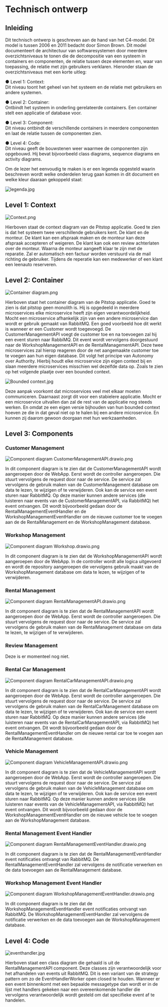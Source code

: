 ﻿# Technisch ontwerp
## Inleiding
Dit technisch ontwerp is geschreven aan de hand van het C4-model. Dit model is tussen
2006 en 2011 bedacht door Simon Brown. Dit model documenteert de architectuur van
softwaresystemen door meerdere overzichtsniveaus te tonen die de decompositie van een
systeem in containers en componenten, de relatie tussen deze elementen en, waar van
toepassing, de relatie met zijn gebruikers verklaren. Hieronder staan de overzichtsniveaus
met een korte uitleg:

● Level 1: Context: <br>
Dit niveau toont het geheel van het systeem en de relatie met
gebruikers en andere systemen.

● Level 2: Container: <br>
Ontbindt het systeem in onderling gerelateerde containers. Een
container stelt een applicatie of database voor.

● Level 3: Component: <br>
Dit niveau ontbindt de verschillende containers in meerdere
componenten en laat de relatie tussen de componenten zien.

● Level 4: Code: <br>
Dit niveau geeft de bouwstenen weer waarmee de componenten zijn
opgebouwd. Hij bevat bijvoorbeeld class diagrams, sequence diagrams en activity
diagrams.

Om de lezer het eenvoudig te maken is er een legenda opgesteld waarin beschreven wordt
welke onderdelen terug gaan komen in dit document en welke kleur daaraan gekoppeld
staat:

![legenda.jpg](images%2Flegenda.jpg)

## Level 1: Context

![Context.png](images%2FContext.png)

Hierboven staat de context diagram van de Pitstop applicatie. Goed te zien is dat het systeem twee verschillende gebruikers kent.
De klant en de monteur. De klant kan een afspraak maken en de monteur kan deze afspraak accepteren of weigeren. 
De klant kan ook een review achterlaten over de monteur. Waarna de monteur aangeeft klaar te zijn met de reparatie. Zal
er automatisch een factuur worden verstuurd via de mail richting de gebruiker. Tijdens de reperatie kan een medewerker of een klant
een leenauto reserveren. 


## Level 2: Container
![Container diagram.png](images%2FContainer%20diagram.png)

Hierboven staat het container diagram van de Pitstop applicatie. Goed te zien is dat pitstop geen monolith is. Hij is
opgedeeld in meerdere microservices elke microservice heeft zijn eigen verantwoordelijkheid. Mocht een microservice afhankelijk
zijn van een andere microservice dan wordt er gebruik gemaakt van RabbitMQ. Een goed voorbeeld hoe dit werkt is wanneer er een Customer wordt
toegevoegd. De CustomerManagementAPI voegt de customer toe en na toevoegen zal hij een event sturen naar RabbiMQ. Dit event
wordt vervolgens doorgestuurd naar de WorkshopManagementAPI en de RentalManagementAPI. Deze twee microservices zal hierop reageren
door de net aangemaakte customer toe te voegen aan hun eigen database. Dit volgt het principe van Autonomy over Authority.
Hierbij houdt elke microservice zijn eigen context bij en slaan meerdere microservices misschien wel dezelfde data op. Zoals te zien
op het volgende plaatje over een bounded context.

![Bounded context.jpg](images%2FBounded%20context.jpg)

Deze aanpak voorkomt dat microservices veel met elkaar moeten communiceren. Daarnaast zorgt dit voor een stabielere applicatie.
Mocht er een microservice uitvallen dan zal de rest van de applicatie nog steeds werken. En omdat ze een eigen versie bijhouden
van hun bounded context hoeven ze die in dat geval niet op te halen bij een andere microservice. En kunnen zij daarom gewoon
doorgaan met hun werkzaamheden.

## Level 3: Components

### Customer Management

![Component diagram CustomerManagementAPI.drawio.png](images%2FComponent%20diagram%20CustomerManagementAPI.drawio.png)

In dit component diagram is te zien dat de CustomerManagementAPI wordt aangeroepen door de WebApp. Eerst wordt de controller aangeroepen. Die stuurt vervolgens de request door naar de service. De service zal vervolgens de gebruik maken van de CustomerManagement database om data te lezen, te wijzigen of te verwijderen. Ook kan de service een event sturen naar RabbitMQ. Op deze manier kunnen andere services (die luisteren naar events van de CustomerManagementAPI, via RabbitMQ) het event ontvangen. Dit wordt bijvoorbeeld gedaan door de RentalManagementEventHandler en de WorkshopManagementEventHandler om de nieuwe customer toe te voegen aan de de RentalManagement en de WorkshopManagement database.

### Workshop Management

![Component diagram Workshop.drawio.png](images%2FComponent%20diagram%20Workshop.drawio.png)

In dit component diagram is te zien dat de WorkshopManagementAPI wordt aangeroepen door de WebApp. In de controller wordt alle logica uitgevoerd en wordt de repository aangeroepen die vervolgens gebruik maakt van de WorkshopManagement database om data te lezen, te wijzigen of te verwijderen.

### Rental Management

![Component diagram RentalManagementAPI.drawio.png](images%2FComponent%20diagram%20RentalManagementAPI.drawio.png)

In dit component diagram is te zien dat de RentalManagementAPI wordt aangeroepen door de WebApp. Eerst wordt de controller aangeroepen. Die stuurt vervolgens de request door naar de service. De service zal vervolgens de gebruik maken van de RentalManagement database om data te lezen, te wijzigen of te verwijderen.

### Review Management

Deze is er momenteel nog niet.

### Rental Car Management

![Component diagram RentalCarManagementAPI.drawio.png](images%2FComponent%20diagram%20RentalCarManagementAPI.drawio.png)

In dit component diagram is te zien dat de RentalCarManagementAPI wordt aangeroepen door de WebApp. Eerst wordt de controller aangeroepen. Die stuurt vervolgens de request door naar de service. De service zal vervolgens de gebruik maken van de RentalCarManagement database om data te lezen, te wijzigen of te verwijderen. Ook kan de service een event sturen naar RabbitMQ. Op deze manier kunnen andere services (die luisteren naar events van de RentalCarManagementAPI, via RabbitMQ) het event ontvangen. Dit wordt bijvoorbeeld gedaan door de RentalManagementEventHandler om de nieuwe rental car toe te voegen aan de RentalManagement database.

### Vehicle Management

![Component diagram VehicleManagementAPI.drawio.png](images%2FComponent%20diagram%20VehicleManagementAPI.drawio.png)

In dit component diagram is te zien dat de VehicleManagementAPI wordt aangeroepen door de WebApp. Eerst wordt de controller aangeroepen. Die stuurt vervolgens de request door naar de service. De service zal vervolgens de gebruik maken van de VehicleManagement database om data te lezen, te wijzigen of te verwijderen. Ook kan de service een event sturen naar RabbitMQ. Op deze manier kunnen andere services (die luisteren naar events van de VehicleManagementAPI, via RabbitMQ) het event ontvangen. Dit wordt bijvoorbeeld gedaan door de WorkshopManagementEventHandler om de nieuwe vehicle toe te voegen aan de WorkshopManagement database.

### Rental Management Event Handler

![Component diagram RentalManagementEventHandler.drawio.png](images%2FComponent%20diagram%20RentalManagementEventHandler.drawio.png)

In dit component diagram is te zien dat de RentalManagementEventHandler event notificaties ontvangt van RabbitMQ. De RentalManagementEventHandler zal vervolgens de notificatie verwerken en de data toevoegen aan de RentalManagement database.

### Workshop Management Event Handler

![Component diagram WorkshopManagementEventHandler.drawio.png](images%2FComponent%20diagram%20WorkshopManagementEventHandler.drawio.png)

In dit component diagram is te zien dat de WorkshopManagementEventHandler event notificaties ontvangt van RabbitMQ. De WorkshopManagementEventHandler zal vervolgens de notificatie verwerken en de data toevoegen aan de WorkshopManagement database.

## Level 4: Code
![eventhandler.jpg](images%2Feventhandler.jpg)

Hierboven staat een class diagram die gehaald is uit de RentalManagementAPI component. Deze classes zijn verantwoordelijk
voor het afhandelen van events uit RabbitMQ. Dit is een variant van de strategy pattern om zo de
EventHandlerWorker open closed te houden. Wanneer er een event binnenkomt met een bepaalde messagetype dan wordt er in de
lijst met handlers gekeken naar een overeenkomende handler die vervolgens verantwoordelijk wordt gesteld om dat specifieke
event af te handelen.
